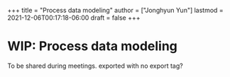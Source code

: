 +++
title = "Process data modeling"
author = ["Jonghyun Yun"]
lastmod = 2021-12-06T00:17:18-06:00
draft = false
+++

# WIP: Process data modeling
To be shared during meetings.
exported with no export tag?
